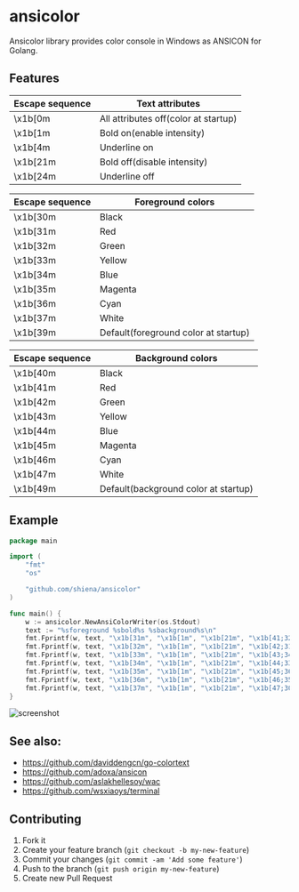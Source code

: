 # ansicolor

Ansicolor library provides color console in Windows as ANSICON for Golang.

## Features

|Escape sequence|Text attributes|
|---------------|----|
|\x1b[0m|All attributes off(color at startup)|
|\x1b[1m|Bold on(enable intensity)|
|\x1b[4m|Underline on|
|\x1b[21m|Bold off(disable intensity)|
|\x1b[24m|Underline off|

|Escape sequence|Foreground colors|
|---------------|----|
|\x1b[30m|Black|
|\x1b[31m|Red|
|\x1b[32m|Green|
|\x1b[33m|Yellow|
|\x1b[34m|Blue|
|\x1b[35m|Magenta|
|\x1b[36m|Cyan|
|\x1b[37m|White|
|\x1b[39m|Default(foreground color at startup)|

|Escape sequence|Background colors|
|---------------|----|
|\x1b[40m|Black|
|\x1b[41m|Red|
|\x1b[42m|Green|
|\x1b[43m|Yellow|
|\x1b[44m|Blue|
|\x1b[45m|Magenta|
|\x1b[46m|Cyan|
|\x1b[47m|White|
|\x1b[49m|Default(background color at startup)|

## Example

```go
package main

import (
	"fmt"
	"os"

	"github.com/shiena/ansicolor"
)

func main() {
	w := ansicolor.NewAnsiColorWriter(os.Stdout)
	text := "%sforeground %sbold%s %sbackground%s\n"
	fmt.Fprintf(w, text, "\x1b[31m", "\x1b[1m", "\x1b[21m", "\x1b[41;32m", "\x1b[0m")
	fmt.Fprintf(w, text, "\x1b[32m", "\x1b[1m", "\x1b[21m", "\x1b[42;31m", "\x1b[0m")
	fmt.Fprintf(w, text, "\x1b[33m", "\x1b[1m", "\x1b[21m", "\x1b[43;34m", "\x1b[0m")
	fmt.Fprintf(w, text, "\x1b[34m", "\x1b[1m", "\x1b[21m", "\x1b[44;33m", "\x1b[0m")
	fmt.Fprintf(w, text, "\x1b[35m", "\x1b[1m", "\x1b[21m", "\x1b[45;36m", "\x1b[0m")
	fmt.Fprintf(w, text, "\x1b[36m", "\x1b[1m", "\x1b[21m", "\x1b[46;35m", "\x1b[0m")
	fmt.Fprintf(w, text, "\x1b[37m", "\x1b[1m", "\x1b[21m", "\x1b[47;30m", "\x1b[0m")
}
```

![screenshot](https://gist.githubusercontent.com/shiena/a1bada24b525314a7d5e/raw/c763aa7cda6e4fefaccf831e2617adc40b6151c7/main.png)

## See also:

- https://github.com/daviddengcn/go-colortext
- https://github.com/adoxa/ansicon
- https://github.com/aslakhellesoy/wac
- https://github.com/wsxiaoys/terminal

## Contributing

1. Fork it
2. Create your feature branch (`git checkout -b my-new-feature`)
3. Commit your changes (`git commit -am 'Add some feature'`)
4. Push to the branch (`git push origin my-new-feature`)
5. Create new Pull Request

